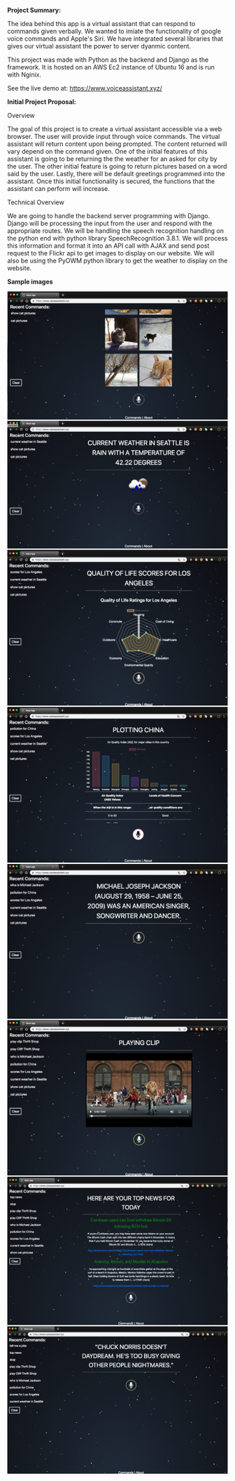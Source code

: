 **Project Summary:**

The idea behind this app is a virtual assistant that can respond to commands given verbally. We wanted to imiate the 
functionality of google voice commands and Apple's Siri. We have integrated several libraries that gives our virtual 
assistant the power to server dyanmic content. 

This project was made with Python as the backend and Django as the framework. It is hosted on an 
AWS Ec2 instance of Ubuntu 16 and is run with Nginix. 

See the live demo at: https://www.voiceassistant.xyz/

**Initial Project Proposal:**

Overview

The goal of this project is to create a virtual assistant accessible via a web browser. 
The user will provide input through voice commands. The virtual assistant will return content upon being prompted. 
The content returned will vary depend on the command given. One of the initial features of this assistant is going 
to be returning the the weather for an asked for city by the user. The other initial feature is going to return pictures 
based on a word said by the user. Lastly, there will be default greetings programmed into the assistant. Once this initial 
functionality is secured, the functions that the assistant can perform will increase.

Technical Overview

We are going to handle the backend server programming with Django. Django will be processing the input from the 
user and respond with the appropriate routes. We will be handling the speech recognition handling on the python 
end with python library SpeechRecognition 3.8.1. We will process this information and format it into an API call 
with AJAX and send post request to the Flickr api to get images to display on our website. We will also be using the 
PyOWM python library to get the weather to display on the website.

**Sample images**

![alt text](https://github.com/haythamodeh/VoiceAssistant/blob/master/static/voice_app/css/voiceassistant1.png)
![alt text](https://github.com/haythamodeh/VoiceAssistant/blob/master/static/voice_app/css/voiceassistant2.png)
![alt text](https://github.com/haythamodeh/VoiceAssistant/blob/master/static/voice_app/css/voiceassistant3.png)
![alt text](https://github.com/haythamodeh/VoiceAssistant/blob/master/static/voice_app/css/voiceassistant4.png)
![alt text](https://github.com/haythamodeh/VoiceAssistant/blob/master/static/voice_app/css/voiceassistant5.png)
![alt text](https://github.com/haythamodeh/VoiceAssistant/blob/master/static/voice_app/css/voiceassistant6.png)
![alt text](https://github.com/haythamodeh/VoiceAssistant/blob/master/static/voice_app/css/voiceassistant7.png)
![alt text](https://github.com/haythamodeh/VoiceAssistant/blob/master/static/voice_app/css/voiceassistant8.png)
